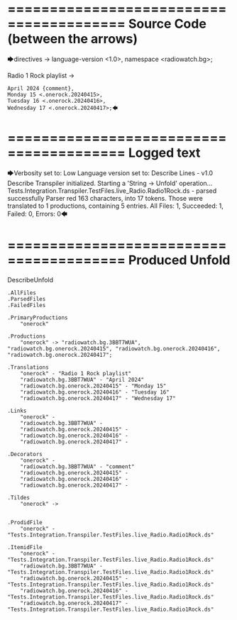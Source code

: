 ========================================
Source Code (between the arrows)
========================================

🡆directives ->
	language-version <1.0>,
	namespace <radiowatch.bg>;

Radio 1 Rock playlist <onerock> ->

	April 2024 {comment},
	Monday 15 <.onerock.20240415>,
	Tuesday 16 <.onerock.20240416>,
	Wednesday 17 <.onerock.20240417>;🡄

========================================
Logged text
========================================

🡆Verbosity set to: Low
Language version set to: Describe Lines - v1.0
Describe Transpiler initialized.
Starting a 'String -> Unfold' operation...
Tests.Integration.Transpiler.TestFiles.live_Radio.Radio1Rock.ds - parsed successfully
Parser red 163 characters, into 17 tokens.
Those were translated to 1 productions, containing 5 entries.
All Files: 1, Succeeded: 1, Failed: 0, Errors: 0🡄

========================================
Produced Unfold
========================================

DescribeUnfold

    .AllFiles
    .ParsedFiles
    .FailedFiles

    .PrimaryProductions
        "onerock" 

    .Productions
        "onerock" -> "radiowatch.bg.3BBT7WUA", "radiowatch.bg.onerock.20240415", "radiowatch.bg.onerock.20240416", "radiowatch.bg.onerock.20240417";

    .Translations
        "onerock" - "Radio 1 Rock playlist"
        "radiowatch.bg.3BBT7WUA" - "April 2024"
        "radiowatch.bg.onerock.20240415" - "Monday 15"
        "radiowatch.bg.onerock.20240416" - "Tuesday 16"
        "radiowatch.bg.onerock.20240417" - "Wednesday 17"

    .Links
        "onerock" - 
        "radiowatch.bg.3BBT7WUA" - 
        "radiowatch.bg.onerock.20240415" - 
        "radiowatch.bg.onerock.20240416" - 
        "radiowatch.bg.onerock.20240417" - 

    .Decorators
        "onerock" - 
        "radiowatch.bg.3BBT7WUA" - "comment"
        "radiowatch.bg.onerock.20240415" - 
        "radiowatch.bg.onerock.20240416" - 
        "radiowatch.bg.onerock.20240417" - 

    .Tildes
        "onerock" -> 


    .ProdidFile
        "onerock" - "Tests.Integration.Transpiler.TestFiles.live_Radio.Radio1Rock.ds"

    .ItemidFile
        "onerock" - "Tests.Integration.Transpiler.TestFiles.live_Radio.Radio1Rock.ds"
        "radiowatch.bg.3BBT7WUA" - "Tests.Integration.Transpiler.TestFiles.live_Radio.Radio1Rock.ds"
        "radiowatch.bg.onerock.20240415" - "Tests.Integration.Transpiler.TestFiles.live_Radio.Radio1Rock.ds"
        "radiowatch.bg.onerock.20240416" - "Tests.Integration.Transpiler.TestFiles.live_Radio.Radio1Rock.ds"
        "radiowatch.bg.onerock.20240417" - "Tests.Integration.Transpiler.TestFiles.live_Radio.Radio1Rock.ds"

